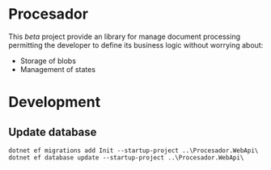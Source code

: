 # Procesador

This *beta* project provide an library for manage document processing permitting the developer to define its business logic without worrying about:

* Storage of blobs
* Management of states

# Development
## Update database 

	dotnet ef migrations add Init --startup-project ..\Procesador.WebApi\
	dotnet ef database update --startup-project ..\Procesador.WebApi\